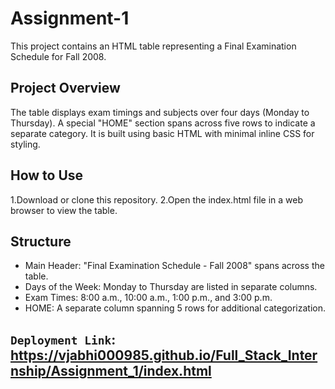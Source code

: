# Assignment-1

This project contains an HTML table representing a Final Examination Schedule for Fall 2008.

## Project Overview

The table displays exam timings and subjects over four days (Monday to Thursday).
A special "HOME" section spans across five rows to indicate a separate category.
It is built using basic HTML with minimal inline CSS for styling.

## How to Use

1.Download or clone this repository.
2.Open the index.html file in a web browser to view the table.

## Structure

- Main Header: "Final Examination Schedule - Fall 2008" spans across the table.
- Days of the Week: Monday to Thursday are listed in separate columns.
- Exam Times: 8:00 a.m., 10:00 a.m., 1:00 p.m., and 3:00 p.m.
- HOME: A separate column spanning 5 rows for additional categorization.

## `Deployment Link`: https://vjabhi000985.github.io/Full_Stack_Internship/Assignment_1/index.html
